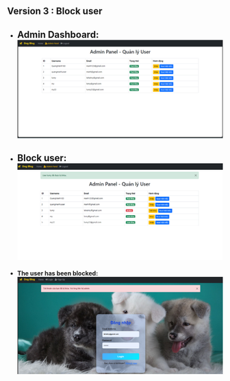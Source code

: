 ## Version 3 : Block user
- **Admin Dashboard**:
  ![Admin](img8_admin.png)
  --------------------------
- **Block user**:
  ![Block](img10_blockuser.png)
  --------------------------
- **The user has been blocked:**
  ![Blocked](img11_isblocked.png)
